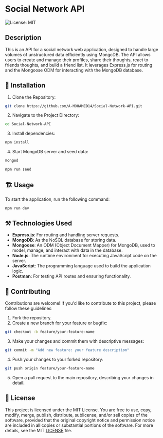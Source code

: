 # Social Network API

![License: MIT](https://img.shields.io/badge/License-MIT-yellow.svg)

## Description

This is an API for a social network web application, designed to handle large volumes of unstructured data efficiently using MongoDB. The API allows users to create and manage their profiles, share their thoughts, react to friends thoughts, and build a friend list. It leverages Express.js for routing and the Mongoose ODM for interacting with the MongoDB database.

## 🚀 Installation

1. Clone the Repository:

```sh
git clone https://github.com/A-MOHAMED14/Social-Network-API.git
```

2. Navigate to the Project Directory:

```sh
cd Social-Network-API
```

3. Install dependencies:

```sh
npm install
```

4. Start MongoDB server and seed data:

```sh
mongod

npm run seed
```

## 🏗️ Usage

To start the application, run the following command:

```sh
npm run dev
```

## ⚒️ Technologies Used

- **Express.js**: For routing and handling server requests.
- **MongoDB**: As the NoSQL database for storing data.
- **Mongoose**: An ODM (Object Document Mapper) for MongoDB, used to model, manage, and interact with data in the database.
- **Node.js**: The runtime environment for executing JavaScript code on the server.
- **JavaScript**: The programming language used to build the application logic.
- **Postman**: For testing API routes and ensuring functionality.

## 🤝 Contributing

Contributions are welcome! If you'd like to contribute to this project, please follow these guidelines:

1. Fork the repository.
2. Create a new branch for your feature or bugfix:

```sh
git checkout -b feature/your-feature-name
```

3. Make your changes and commit them with descriptive messages:

```sh
git commit -m "Add new feature: your feature description"
```

4. Push your changes to your forked repository:

```sh
git push origin feature/your-feature-name
```

5. Open a pull request to the main repository, describing your changes in detail.

## 📄 License

This project is licensed under the MIT License. You are free to use, copy, modify, merge, publish, distribute, sublicense, and/or sell copies of the software, provided that the original copyright notice and permission notice are included in all copies or substantial portions of the software. For more details, see the MIT [LICENSE](https://opensource.org/licenses/MIT) file.
